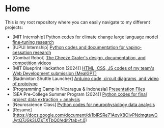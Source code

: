 # Home
This is my root repository where you can easily navigate to my different projects: 
* [MIT Internship] [Python codes for climate change large language model fine-tuning research](https://github.com/Joongeun/MIT-Internship-2024)
* [IUPUI Internship] [Python codes and documentation for vaping-cessation research](https://github.com/Joongeun/IUPUI-Internship-2023)
* [Combat Robot] [The Cheeze Grater's design, documentation, and competition videos](https://github.com/Joongeun/The-Cheeze-Grater-Battlebot)
* [MIT Blueprint Hackathon (2024)] [HTML, CSS, JS codes of my team's Web Development submission (MealGPT)](https://github.com/Joongeun/2024-MIT-Blueprint-Hackathon-Web-Development)
* [Badminton Shuttle Launcher] [Arduino code, circuit diagrams, and video of prototype](https://github.com/Joongeun/Badminton-Shuttle-Launcher/tree/main)
* [Programming Camp in Nicaragua & Indonesia] [Presentation Files](https://github.com/Joongeun/Nicaragua-Indonesia-Programming-Camps)
* [SEA Pre-College Summer Program (2024)] [Python codes for final project data extraction + analysis](https://github.com/Joongeun/Argo-Data-Collection-SEA-Summer-Program-2024)
* [Neuroscience Class] [Python codes for neurophysiology data analysis](https://github.com/Joongeun/Neuroscience-Code)
* [Resume] (https://docs.google.com/document/d/1blRSRe71AovX8OIvPNdmgtewCJytQ7JGk3UZsTXTbQ0/edit?tab=t.0)
